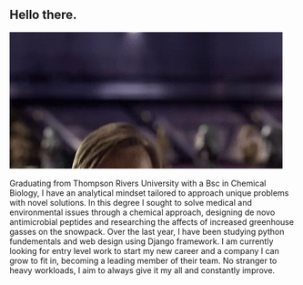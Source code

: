 ## Hello there.
![](star-wars-hello-there.gif)

Graduating from Thompson Rivers University with a Bsc in Chemical Biology, I have an analytical mindset tailored to approach unique problems with novel solutions. In this degree I sought to solve medical and environmental issues through a chemical approach, designing de novo antimicrobial peptides and researching the affects of increased greenhouse gasses on the snowpack. Over the last year, I have been studying python fundementals and web design using Django framework. I am currently looking for entry level work to start my new career and a company I can grow to fit in, becoming a leading member of their team. No stranger to heavy workloads, I aim to always give it my all and constantly improve.


